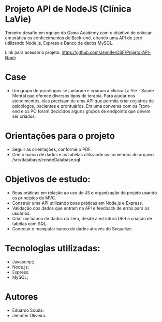 # Projeto API de NodeJS (Clínica LaVie)

Terceiro desafio em equipe do Gama Academy com o objetivo de colocar em prática os conhecimentos de Back-end, criando uma API do zero utilizando Node.js, Express e
Banco de dados MySQL. 

Link para acessar o projeto: https://github.com/JenniferOSF/Projeto-API-Node

# Case
- Um grupo de psicólogos se juntaram e criaram a clínica La Vie - Saúde Mental que oferece diversos tipos de terapia. Para ajudar nos atendimentos, eles precisam de uma API que permita criar registros de psicólogos, pacientes e prontuários. Em uma conversa com os Front-end e os PO foram decididos alguns grupos de endpoints que devem ser criados.

# Orientações para o projeto
- Seguir as orientações, conforme o PDF.
- Crie o banco de dados e as tabelas utilizando os comendos do arquivo /src/database/createDatabase.sql

# Objetivos de estudo:
- Boas práticas em relação ao uso de JS e organização do projeto usando os princípios do MVC.
- Construir uma API utilizando boas práticas em Node.js e Express.
- Validação dos dados que entram na API e feedback de erros para os usuários.
- Criar um banco de dados do zero, desde a estrutura DER a criação de tabelas com SQL.
- Conectar e manipular banco de dados através do Sequelize.

# Tecnologias utilizadas:
- Javascript;
- Node.js;
- Express;
- MySQL;

# Autores
- Eduardo Souza.
- Jennifer Oliveira.